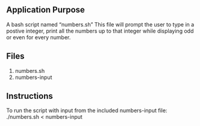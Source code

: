 ## Application Purpose
A bash script named “numbers.sh” 
This file will prompt the user to type in a postive integer, print all the numbers up to that integer while displaying odd or even for every number. 

## Files 
1. numbers.sh
2. numbers-input

## Instructions
To run the script with input from the included numbers-input file:
./numbers.sh < numbers-input

